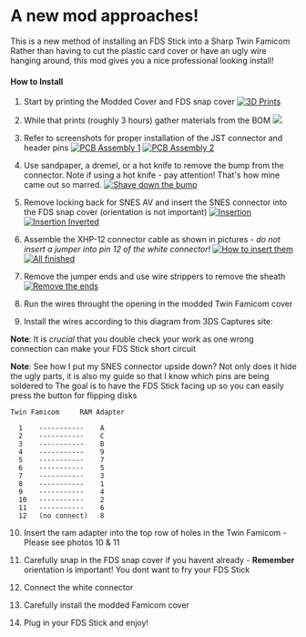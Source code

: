 # A new mod approaches!
This is a new method of installing an FDS Stick into a Sharp Twin Famicom
Rather than having to cut the plastic card cover or have an ugly wire hanging around, this mod gives you a nice professional looking install!

#### How to Install

1. Start by printing the Modded Cover and FDS snap cover
[![3D Prints](https://github.com/DaisyAge12/FDSStick/blob/main/images/1.jpg "3D Prints")](https://github.com/DaisyAge12/FDSStick/blob/main/images/1.jpg "3D Prints")

2. While that prints (roughly 3 hours) gather materials from the BOM
![](images/6.jpg)

3. Refer to screenshots for proper installation of the JST connector and header pins
[![PCB Assembly 1](https://github.com/DaisyAge12/FDSStick/blob/main/images/PCB%20assembly%201.png "PCB Assembly 1")](https://github.com/DaisyAge12/FDSStick/blob/main/images/PCB%20assembly%201.png "PCB Assembly 1")
[![PCB Assembly 2](https://github.com/DaisyAge12/FDSStick/blob/main/images/PCB%20assembly%202.png "PCB Assembly 2")](https://github.com/DaisyAge12/FDSStick/blob/main/images/PCB%20assembly%202.png "PCB Assembly 2")

4. Use sandpaper, a dremel, or a hot knife to remove the bump from the connector. Note if using a hot knife - pay attention! That's how mine came out so marred.
[![Shave down the bump](https://github.com/DaisyAge12/FDSStick/blob/main/images/4.jpg "Shave down the bump")](https://github.com/DaisyAge12/FDSStick/blob/main/images/4.jpg "Shave down the bump")

5. Remove locking back for SNES AV and insert the SNES connector into the FDS snap cover (orientation is not important)
[![Insertion](https://github.com/DaisyAge12/FDSStick/blob/main/images/5.jpg "Insertion")](https://github.com/DaisyAge12/FDSStick/blob/main/images/5.jpg "Insertion")
[![Insertion Inverted](https://github.com/DaisyAge12/FDSStick/blob/main/images/6.jpg "Insertion Inverted")](https://github.com/DaisyAge12/FDSStick/blob/main/images/6.jpg "Insertion Inverted")

6. Assemble the XHP-12 connector cable as shown in pictures - *do not insert a jumper into pin 12 of the white connector!*
[![How to insert them](https://github.com/DaisyAge12/FDSStick/blob/main/images/7.jpg "How to insert them")](https://github.com/DaisyAge12/FDSStick/blob/main/images/7.jpg "How to insert them")
[![All finished](https://github.com/DaisyAge12/FDSStick/blob/main/images/8.jpg "All finished")](https://github.com/DaisyAge12/FDSStick/blob/main/images/8.jpg "All finished")

7. Remove the jumper ends and use wire strippers to remove the sheath
[![Remove the ends](https://github.com/DaisyAge12/FDSStick/blob/main/images/9.jpg "Remove the ends")](https://github.com/DaisyAge12/FDSStick/blob/main/images/9.jpg "Remove the ends")

8. Run the wires throught the opening in the modded Twin Famicom cover

9. Install the wires according to this diagram from 3DS Captures site:

**Note**: It is *crucial* that you double check your work as one wrong connection can make your FDS Stick short circuit

**Note**: See how I put my SNES connector upside down? Not only does it hide the ugly parts, it is also my guide so that I know which pins are being soldered to
The goal is to have the FDS Stick facing up so you can easily press the button for flipping disks

	Twin Famicom     RAM Adapter

      1    -----------    A
      2    -----------    C
      3    -----------    B
      4    -----------    9
      5    -----------    7
      6    -----------    5
      7    -----------    3
      8    -----------    1
      9    -----------    4
      10   -----------    2
      11   -----------    6
      12   (no connect)   8

   10. Insert the ram adapter into the top row of holes in the Twin Famicom - Please see photos 10 & 11
    
   11. Carefully snap in the FDS snap cover if you havent already - **Remember** orientation is important! You dont want to fry your FDS Stick
    
   12. Connect the white connector
    
   13. Carefully install the modded Famicom cover
    
   14. Plug in your FDS Stick and enjoy!